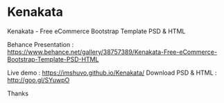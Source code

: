 # Kenakata

Kenakata - Free eCommerce Bootstrap Template PSD &amp; HTML


Behance Presentation : https://www.behance.net/gallery/38757389/Kenakata-Free-eCommerce-Bootstrap-Template-PSD-HTML

Live demo : https://imshuvo.github.io/Kenakata/
Download PSD &amp; HTML : http://goo.gl/SYuwpO

Thanks
